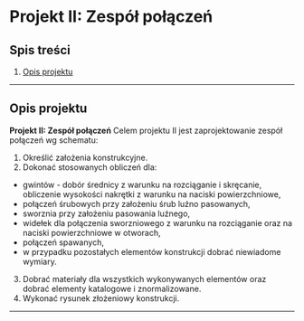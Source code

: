 # Projekt II: Zespół połączeń

## Spis treści
1. [Opis projektu](#opis-projektu)

---

## Opis projektu
**Projekt II: Zespół połączeń** Celem projektu II jest zaprojektowanie zespół połączeń wg schematu:

1. Określić założenia konstrukcyjne.
2. Dokonać stosowanych obliczeń dla:
* gwintów - dobór średnicy z warunku na rozciąganie i skręcanie, obliczenie wysokości nakrętki z warunku na naciski powierzchniowe,
* połączeń śrubowych przy założeniu śrub luźno pasowanych,
* sworznia przy założeniu pasowania luźnego,
* widełek dla połączenia sworzniowego z warunku na rozciąganie oraz na naciski powierzchniowe w otworach,
* połączeń spawanych,
* w przypadku pozostałych elementów konstrukcji dobrać niewiadome wymiary.
3. Dobrać materiały dla wszystkich wykonywanych elementów oraz dobrać elementy katalogowe i znormalizowane.
4. Wykonać rysunek złożeniowy konstrukcji.

---